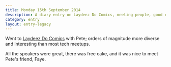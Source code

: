 ```yaml
---
title: Monday 15th September 2014
description: A diary entry on Laydeez Do Comics, meeting people, good cake, and interesting talks
category: entry
layout: entry-legacy
---
```


Went to [Laydeez Do Comics](http://laydeezdocomics.wordpress.com/) with Pete; orders of magnitude more diverse and interesting than most tech meetups.

All the speakers were great, there was free cake, and it was nice to meet Pete's friend, Faye.
